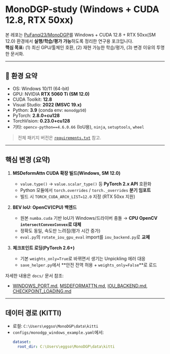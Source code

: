 # MonoDGP-study (Windows + CUDA 12.8, RTX 50xx)

본 레포는 [PuFanqi23/MonoDGP](https://github.com/PuFanqi23/MonoDGP)를 Windows + CUDA 12.8 + RTX 50xx(SM 12.0) 환경에서 **실행/학습/평가 가능**하도록 정리한 연구용 포크입니다.  
**핵심 목표:** (1) 최신 GPU/툴체인 호환, (2) 재현 가능한 학습/평가, (3) 변경 이유의 투명한 문서화.

---

## 🔧 환경 요약

- OS: Windows 10/11 (64-bit)
- GPU: NVIDIA **RTX 5060 Ti (SM 12.0)**
- CUDA Toolkit: **12.8**
- Visual Studio: **2022 (MSVC 19.x)**
- Python: **3.9** (conda env: `monodgp50`)
- PyTorch: **2.8.0+cu128**
- TorchVision: **0.23.0+cu128**
- 기타: `opencv-python==4.6.0.66` (IoU용), `ninja`, `setuptools`, `wheel`

> 전체 패키지 버전은 [`requirements.txt`](./requirements.txt) 참고.

---

## 핵심 변경 (요약)

1) **MSDeformAttn CUDA 확장 빌드(Windows, SM 12.0)**  
   - `value.type()` → `value.scalar_type()` 등 **PyTorch 2.x API** 호환화  
   - Python 모듈에서 `torch.overrides` / `torch._overrides` **분기 임포트**  
   - 빌드 시 `TORCH_CUDA_ARCH_LIST=12.0` 지정 (RTX 50xx 지원)

2) **BEV IoU: OpenCV(CPU) 백엔드**  
   - 원본 `numba.cuda` 기반 IoU가 Windows/드라이버 충돌 → **CPU OpenCV `intersectConvexConvex`로 대체**  
   - 정확도 동일, 속도만 느려짐(평가 시간 증가)  
   - `eval.py`의 `rotate_iou_gpu_eval` import를 `iou_backend.py`로 **교체**

3) **체크포인트 로딩(PyTorch 2.6+)**  
   - 기본 `weights_only=True`로 바뀌면서 생기는 Unpickling 에러 대응  
   - `save_helper.py`에서 **안전 전역 허용 + `weights_only=False`**로 로드

자세한 내용은 `docs/` 문서 참조:
- [WINDOWS_PORT.md](./docs/WINDOWS_PORT.md), [MSDEFORMATTN.md](./docs/MSDEFORMATTN.md), [IOU_BACKEND.md](./docs/IOU_BACKEND.md), [CHECKPOINT_LOADING.md](./docs/CHECKPOINT_LOADING.md)

---

## 데이터 경로 (KITTI)

- 로컬: `C:\Users\eggso\MonoDGP\data\kitti`  
- `configs/monodgp_windows_example.yaml`에서:
  ```yaml
  dataset:
    root_dir: C:\Users\eggso\MonoDGP\data\kitti
